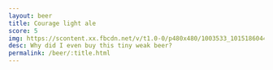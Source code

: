 ```yaml
---
layout: beer
title: Courage light ale
score: 5
img: https://scontent.xx.fbcdn.net/v/t1.0-0/p480x480/1003533_10151860443063745_1669379479_n.jpg?oh=0d0834c39bd3648b3b0ec9a96dd3bbe9&oe=590BE2A9
desc: Why did I even buy this tiny weak beer?
permalink: /beer/:title.html
---
```

